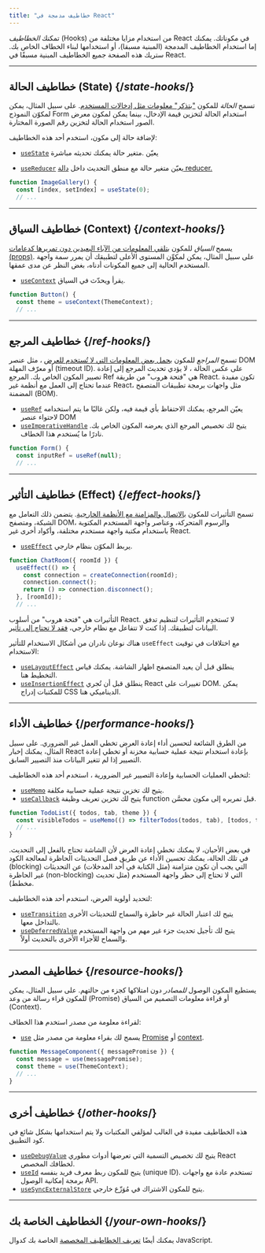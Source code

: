 ```yaml
---
title: "خطاطيف مدمجة في React"
---
```


<Intro>

 تمكنك *الخطاطيف* (Hooks) من استخدام مزايا مختلفة من React في مكوناتك. يمكنك إما استخدام الخطاطيف المدمجة (المبنية مسبقا)، أو استخدامها لبناء الخطاف الخاص بك. ستريك هذه الصفحة جميع الخطاطيف المبنية مسبقًا في React.


</Intro>

---

## خطاطيف الحالة (State) {/*state-hooks*/}

تسمح *الحالة* للمكون ["بتذكر" معلومات مثل إدخالات المستخدم](/learn/state-a-components-memory). على سبيل المثال، يمكن لمكوّن النموذج Form استخدام الحالة لتخزين قيمة الإدخال، بينما يمكن لمكون معرض الصور استخدام الحالة لتخزين رقم الصورة المختارة.

لإضافة حالة إلى مكون، استخدم أحد هذه الخطاطيف:

* [`useState`](/reference/react/useState) يعيّن .متغير حالة يمكنك تحديثه مباشرة

* [`useReducer`](/reference/react/useReducer) يعيّن متغير حالة مع منطق التحديث داخل [دالة reducer.](/learn/extracting-state-logic-into-a-reducer)

```js
function ImageGallery() {
  const [index, setIndex] = useState(0);
  // ...
```

---

## خطاطيف السياق (Context) {/*context-hooks*/}

يسمح *السياق* للمكون [بتلقي المعلومات من الآباء البعيدين دون تمريرها كدعامات (props)](/learn/passing-props-to-a-component). على سبيل المثال، يمكن لمكوِّن المستوى الأعلى لتطبيقك أن يمرر سمة واجهة المستخدم الحالية إلى جميع المكونات أدناه، بغض النظر عن مدى عمقها.


* [`useContext`](/reference/react/useContext) يقرأ ويحدّث في السياق.

```js
function Button() {
  const theme = useContext(ThemeContext);
  // ...
```

---

## خطاطيف المرجع {/*ref-hooks*/}

تسمح *المراجع* للمكون [بحمل بعض المعلومات التي لا تُستخدم للعرض](/learn/referencing-values-with-refs) ، مثل عنصر DOM أو معرّف المهلة (timeout ID).
 على عكس الحالة ، لا يؤدي تحديث المرجع إلى إعادة تصيير المكون الخاص بك. المرجع Ref هي "فتحة هروب" من طريقة React. تكون مفيدة عندما تحتاج إلى العمل مع أنظمة غير React، مثل واجهات برمجة تطبيقات المتصفح المضمنة (BOM).


* [`useRef`](/reference/react/useRef) يعيّن المرجع، يمكنك الاحتفاظ بأي قيمة فيه، ولكن غالبًا ما يتم استخدامه لاحتواء عنصر DOM
* [`useImperativeHandle`](/reference/react/useImperativeHandle) يتيح لك تخصيص المرجع الذي يعرضه المكون الخاص بك. نادرًا ما يُستخدم هذا الخطاف.

```js
function Form() {
  const inputRef = useRef(null);
  // ...
```

---

## خطاطيف التأثير (Effect) {/*effect-hooks*/}

تسمح التأثيرات للمكون [بالاتصال والمزامنة مع الأنظمة الخارجية](/learn/synchronizing-with-effects). يتضمن ذلك التعامل مع الشبكة، ومتصفح DOM، والرسوم المتحركة، وعناصر واجهة المستخدم المكتوبة باستخدام مكتبة واجهة مستخدم مختلفة، وأكواد أخرى غير React.


* [`useEffect`](/reference/react/useEffect) يربط المكوّن بنظام خارجي.

```js
function ChatRoom({ roomId }) {
  useEffect(() => {
    const connection = createConnection(roomId);
    connection.connect();
    return () => connection.disconnect();
  }, [roomId]);
  // ...
```

التأثيرات هي "فتحة هروب" من أسلوب React. لا تَستخدِم التأثيرات لتنظيم تدفق البيانات لتطبيقك. إذا كنت لا تتفاعل مع نظام خارجي، [فقد لا تحتاج إلى تأثير](/learn/you-might-not-need-an-effect).


هناك نوعان نادران من أشكال الاستخدام للتأثير  `useEffect` مع اختلافات في توقيت الاستخدام:

* [`useLayoutEffect`](/reference/react/useLayoutEffect) ينطلق قبل أن يعيد المتصفح اظهار الشاشة. يمكنك قياس التخطيط هنا.
* [`useInsertionEffect`](/reference/react/useInsertionEffect) ينطلق قبل أن تُجري React تغييرات على DOM. يمكن للمكتبات إدراج CSS الديناميكي هنا.

---

## خطاطيف الأداء {/*performance-hooks*/}

من الطرق الشائعة لتحسين أداء إعادة العرض تخطي العمل غير الضروري. على سبيل المثال، يمكنك إخبار React بإعادة استخدام نتيجة عملية حسابية مخزنة أو تخطي إعادة التصيير إذا لم تتغير البيانات منذ التصيير السابق.

لتخطي العمليات الحسابية وإعادة التصيير غير الضرورية ، استخدم أحد هذه الخطاطيف:


- [`useMemo`](/reference/react/useMemo) يتيح لك تخزين نتيجة عملية حسابية مكلفة.
- [`useCallback`](/reference/react/useCallback) يتيح لك تخزين تعريف وظيفة function قبل تمريره إلى مكون محسَّن.

```js
function TodoList({ todos, tab, theme }) {
  const visibleTodos = useMemo(() => filterTodos(todos, tab), [todos, tab]);
  // ...
}
```

في بعض الأحيان، لا يمكنك تخطي إعادة العرض لأن الشاشة تحتاج بالفعل إلى التحديث. في تلك الحالة، يمكنك تحسين الأداء عن طريق فصل التحديثات الحاظرة لمعالجة الكود (blocking) التي يجب أن تكون متزامنة (مثل الكتابة في أحد المدخلات) عن التحديثات غير الحاظرة (non-blocking) التي لا تحتاج إلى حظر واجهة المستخدم (مثل تحديث مخطط).

لتحديد أولوية العرض، استخدم أحد هذه الخطاطيف:

- [`useTransition`](/reference/react/useTransition) يتيح لك اعتبار الحالة غير حاظرة والسماح للتحديثات الأخرى بالتداخل معها.
- [`useDeferredValue`](/reference/react/useDeferredValue) يتيح لك تأجيل تحديث جزء غير مهم من واجهة المستخدم والسماح للأجزاء الأخرى بالتحديث أولاً.

---

## خطاطيف المصدر {/*resource-hooks*/}

يستطيع المكون الوصول *للمصادر* دون امتلاكها كجزء من حالتهم. على سبيل المثال، يمكن للمكون قراء رسالة من وعد (Promise) أو قراءة معلومات التصميم من السياق (Context).

لقراءة معلومة من مصدر استخدم هذا الخطاف:

- [`use`](/reference/react/use) يسمح لك بقراء معلومة من مصدر مثل [Promise](https://developer.mozilla.org/en-US/docs/Web/JavaScript/Reference/Global_Objects/Promise) أو [context](/learn/passing-data-deeply-with-context).

```js
function MessageComponent({ messagePromise }) {
  const message = use(messagePromise);
  const theme = use(ThemeContext);
  // ...
}
```

---


## خطاطيف أخرى {/*other-hooks*/}

هذه الخطاطيف مفيدة في الغالب لمؤلفي المكتبات ولا يتم استخدامها بشكل شائع في كود التطبيق.

- [`useDebugValue`](/reference/react/useDebugValue) يتيح لك تخصيص التسمية التي تعرضها أدوات مطوري React لخطافك المخصص.
- [`useId`](/reference/react/useId) يتيح للمكون ربط معرف فريد بنفسه (unique ID). تستخدم عادة مع واجهات برمجة إمكانية الوصول API.
- [`useSyncExternalStore`](/reference/react/useSyncExternalStore) يتيح للمكون الاشتراك في مُوَزّع خارجي.

---

## الخطاطيف الخاصة بك {/*your-own-hooks*/}

 يمكنك أيضًا [تعريف الخطاطيف المخصصة](/learn/reusing-logic-with-custom-hooks#extracting-your-own-custom-hook-from-a-component) الخاصة بك كدوال JavaScript.
